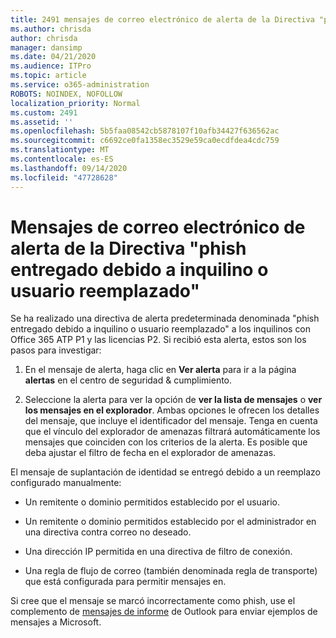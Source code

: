 ```yaml
---
title: 2491 mensajes de correo electrónico de alerta de la Directiva "phish entregado debido a inquilino o usuario reemplazado"
ms.author: chrisda
author: chrisda
manager: dansimp
ms.date: 04/21/2020
ms.audience: ITPro
ms.topic: article
ms.service: o365-administration
ROBOTS: NOINDEX, NOFOLLOW
localization_priority: Normal
ms.custom: 2491
ms.assetid: ''
ms.openlocfilehash: 5b5faa08542cb5878107f10afb34427f636562ac
ms.sourcegitcommit: c6692ce0fa1358ec3529e59ca0ecdfdea4cdc759
ms.translationtype: MT
ms.contentlocale: es-ES
ms.lasthandoff: 09/14/2020
ms.locfileid: "47728628"
---
```

# <a name="alert-email-messages-from-the-phish-delivered-due-to-tenant-or-user-override-policy"></a>Mensajes de correo electrónico de alerta de la Directiva "phish entregado debido a inquilino o usuario reemplazado"

Se ha realizado una directiva de alerta predeterminada denominada "phish entregado debido a inquilino o usuario reemplazado" a los inquilinos con Office 365 ATP P1 y las licencias P2. Si recibió esta alerta, estos son los pasos para investigar:

1. En el mensaje de alerta, haga clic en **Ver alerta** para ir a la página **alertas** en el centro de seguridad & cumplimiento.

2. Seleccione la alerta para ver la opción de **ver la lista de mensajes** o **ver los mensajes en el explorador**. Ambas opciones le ofrecen los detalles del mensaje, que incluye el identificador del mensaje. Tenga en cuenta que el vínculo del explorador de amenazas filtrará automáticamente los mensajes que coinciden con los criterios de la alerta. Es posible que deba ajustar el filtro de fecha en el explorador de amenazas.

El mensaje de suplantación de identidad se entregó debido a un reemplazo configurado manualmente:

- Un remitente o dominio permitidos establecido por el usuario.

- Un remitente o dominio permitidos establecido por el administrador en una directiva contra correo no deseado.

- Una dirección IP permitida en una directiva de filtro de conexión.

- Una regla de flujo de correo (también denominada regla de transporte) que está configurada para permitir mensajes en.

Si cree que el mensaje se marcó incorrectamente como phish, use el complemento de [mensajes de informe](https://support.office.com/article/b5caa9f1-cdf3-4443-af8c-ff724ea719d2) de Outlook para enviar ejemplos de mensajes a Microsoft.
